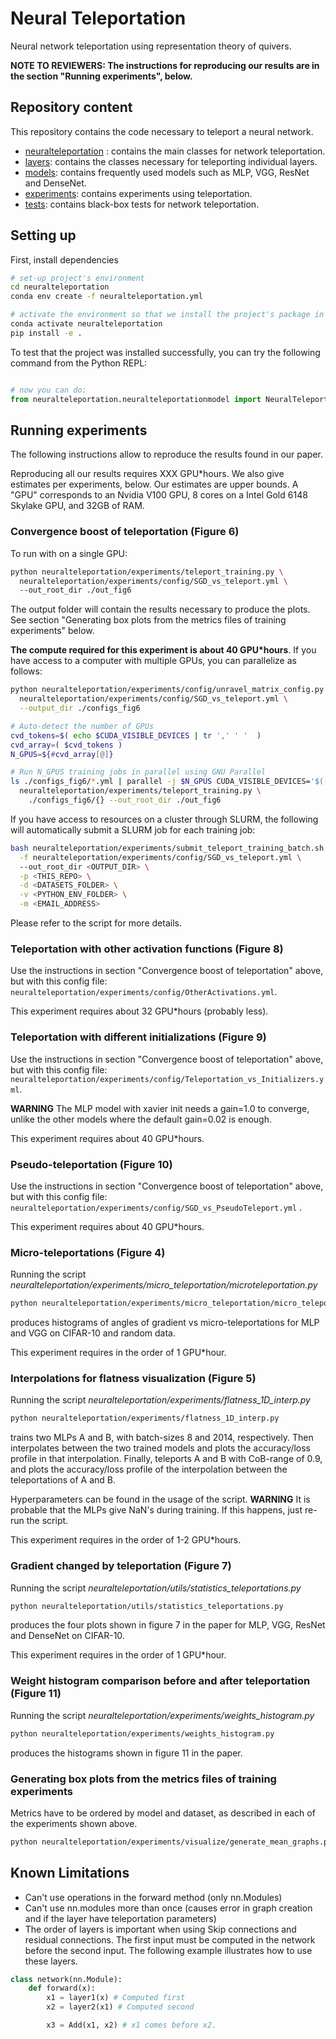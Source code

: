 # Neural Teleportation    
 
Neural network teleportation using representation theory of quivers. 

**NOTE TO REVIEWERS: The instructions for reproducing our results are in the section
"Running experiments", below.**

## Repository content

This repository contains the code necessary to teleport a neural network. 

* [neuralteleportation](neuralteleportation) : contains the main classes for network teleportation. 
* [layers](neuralteleportation/layers): contains the classes necessary for teleporting individual layers. 
* [models](neuralteleportation/models): contains frequently used models such as MLP, VGG, ResNet and DenseNet.
* [experiments](neuralteleportation/experiments): contains experiments using teleportation. 
* [tests](tests): contains black-box tests for network teleportation. 

## Setting up 
First, install dependencies   
```bash
# set-up project's environment
cd neuralteleportation
conda env create -f neuralteleportation.yml

# activate the environment so that we install the project's package in it
conda activate neuralteleportation
pip install -e .

```
To test that the project was installed successfully, you can try the following command from the Python REPL:
```python

# now you can do:
from neuralteleportation.neuralteleportationmodel import NeuralTeleportationModel   
``` 

## Running experiments

The following instructions allow to reproduce the results found in our paper.

Reproducing all our results requires XXX GPU\*hours. We also give estimates per
experiments, below. Our estimates are upper bounds. A "GPU" corresponds to an Nvidia
V100 GPU, 8 cores on a Intel Gold 6148 Skylake GPU, and 32GB of RAM.  

### Convergence boost of teleportation (Figure 6)

To run with on a single GPU:

```bash
python neuralteleportation/experiments/teleport_training.py \
  neuralteleportation/experiments/config/SGD_vs_teleport.yml \ 
  --out_root_dir ./out_fig6
```

The output folder will contain the results necessary to produce the plots. See section "Generating box plots from the metrics files of training experiments" below.

**The compute required for this experiment is about 40 GPU\*hours**. If you have access to a computer with multiple
GPUs, you can parallelize as follows:

```bash
python neuralteleportation/experiments/config/unravel_matrix_config.py \
  neuralteleportation/experiments/config/SGD_vs_teleport.yml \
  --output_dir ./configs_fig6

# Auto-detect the number of GPUs
cvd_tokens=$( echo $CUDA_VISIBLE_DEVICES | tr ',' ' '  )
cvd_array=( $cvd_tokens )
N_GPUS=${#cvd_array[@]}

# Run N_GPUS training jobs in parallel using GNU Parallel
ls ./configs_fig6/*.yml | parallel -j $N_GPUS CUDA_VISIBLE_DEVICES='$(({%} - 1))' \
  neuralteleportation/experiments/teleport_training.py \
    ./configs_fig6/{} --out_root_dir ./out_fig6
```

If you have access to resources on a cluster through SLURM, the following will
automatically submit a SLURM job for each training job:

```bash
bash neuralteleportation/experiments/submit_teleport_training_batch.sh \
  -f neuralteleportation/experiments/config/SGD_vs_teleport.yml \  
  --out_root_dir <OUTPUT_DIR> \
  -p <THIS_REPO> \
  -d <DATASETS_FOLDER> \
  -v <PYTHON_ENV_FOLDER> \
  -m <EMAIL_ADDRESS>
```

Please refer to the script for more details.

### Teleportation with other activation functions (Figure 8)

Use the instructions in section "Convergence boost of teleportation" above, but with
this config file: `neuralteleportation/experiments/config/OtherActivations.yml`. 

This experiment requires about 32 GPU*hours (probably less).

### Teleportation with different initializations (Figure 9)

Use the instructions in section "Convergence boost of teleportation" above, but with
this config file: `neuralteleportation/experiments/config/Teleportation_vs_Initializers.yml`. 

**WARNING** The MLP model with xavier init needs a gain=1.0 to converge, unlike the other models where the default gain=0.02 is enough.

This experiment requires about 40 GPU*hours.

### Pseudo-teleportation (Figure 10)

Use the instructions in section "Convergence boost of teleportation" above, but with
this config file: `neuralteleportation/experiments/config/SGD_vs_PseudoTeleport.yml` .

This experiment requires about 40 GPU*hours.

### Micro-teleportations (Figure 4)

Running the script *neuralteleportation/experiments/micro_teleportation/microteleportation.py*

```bash
python neuralteleportation/experiments/micro_teleportation/micro_teleportation.py
```

produces histograms of angles of gradient vs micro-teleportations for MLP and VGG on CIFAR-10 and random data.

This experiment requires in the order of 1 GPU*hour.

### Interpolations for flatness visualization (Figure 5)

Running the script *neuralteleportation/experiments/flatness_1D_interp.py*

```bash
python neuralteleportation/experiments/flatness_1D_interp.py
```

trains two MLPs A and B, with batch-sizes 8 and 2014, respectively. Then interpolates between the two trained models and plots the accuracy/loss profile in that interpolation. Finally, teleports A and B with CoB-range of 0.9, and plots the accuracy/loss profile of the interpolation between the teleportations of A and B.

Hyperparameters can be found in the usage of the script. 
**WARNING** It is probable that the MLPs give NaN's during training. If this happens, just re-run the script.

This experiment requires in the order of 1-2 GPU*hours.

### Gradient changed by teleportation (Figure 7)

Running the script *neuralteleportation/utils/statistics_teleportations.py*

```bash
python neuralteleportation/utils/statistics_teleportations.py
```

produces the four plots shown in figure 7 in the paper for MLP, VGG, ResNet and DenseNet on CIFAR-10.

This experiment requires in the order of 1 GPU*hour.

### Weight histogram comparison before and after teleportation (Figure 11)

Running the script *neuralteleportation/experiments/weights_histogram.py*

```bash
python neuralteleportation/experiments/weights_histogram.py
```

produces the histograms shown in figure 11 in the paper.

### Generating box plots from the metrics files of training experiments

Metrics have to be ordered by model and dataset, as described in each of the experiments shown above.

```bash
python neuralteleportation/experiments/visualize/generate_mean_graphs.py --metrics validate_accuracy --group_by teleport optimizer --experiment_dir ../Results_NeuralTeleportation/SGDvsTeleport/Metrics/VGG_cifar10/ --boxplot --box_epochs 30 60 95 --out_dir ../Results_NeuralTeleportation/SGDvsTeleport/Plots/
```

## Known Limitations

* Can't use operations in the forward method (only nn.Modules)
* Can't use nn.modules more than once (causes error in graph creation and if the layer have teleportation parameters)
* The order of layers is important when using Skip connections and residual connections. 
The first input must be computed in the network before the second input. The following example illustrates how to use these layers.
```python
class network(nn.Module):
    def forward(x):
        x1 = layer1(x) # Computed first
        x2 = layer2(x1) # Computed second

        x3 = Add(x1, x2) # x1 comes before x2.
``` 
